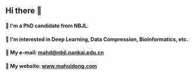 ## Hi there 👋
#### 🔭 I'm a PhD candidate from NBJL.
#### 🌱 I'm interested in Deep Learning, Data Compression, Bioinformatics, etc.
#### 📧 My e-mail: mahd@nbjl.nankai.edu.cn
#### :link: My website: www.mahuidong.com


<!--
**mhuidong/mhuidong** is a ✨ _special_ ✨ repository because its `README.md` (this file) appears on your GitHub profile.

Here are some ideas to get you started:


- 🔭 I’m currently working on ...
- 🌱 I’m currently learning ...
- 👯 I’m looking to collaborate on ...
- 🤔 I’m looking for help with ...
- 💬 Ask me about ...
- 📫 How to reach me: ...
- 😄 Pronouns: ...
- ⚡ Fun fact: ...
-->
